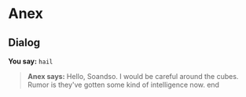 # Anex


## Dialog

**You say:** `hail`



>**Anex says:** Hello, Soandso. I would be careful around the cubes. Rumor is they've gotten some kind of intelligence now.
end
